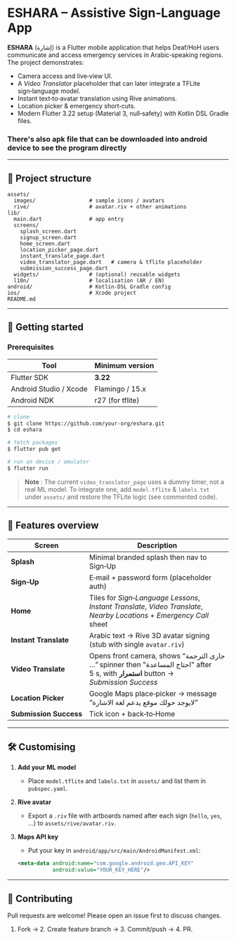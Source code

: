 # ESHARA – Assistive Sign‑Language App

**ESHARA** (إشارة) is a Flutter mobile application that helps Deaf/HoH users communicate and access emergency services in Arabic‐speaking regions.
The project demonstrates:

* Camera access and live‑view UI.
* A *Video Translator* placeholder that can later integrate a TFLite sign‑language model.
* Instant text‑to‑avatar translation using Rive animations.
* Location picker & emergency short‑cuts.
* Modern Flutter 3.22 setup (Material 3, null‑safety) with Kotlin DSL Gradle files.
### There's also apk file that can be downloaded into android device to see the program directly
---

## 📂 Project structure

```text
assets/
  images/                 # sample icons / avatars
  rive/                   # avatar.riv + other animations
lib/
  main.dart               # app entry
  screens/
    splash_screen.dart
    signup_screen.dart
    home_screen.dart
    location_picker_page.dart
    instant_translate_page.dart
    video_translator_page.dart   # camera & tflite placeholder
    submission_success_page.dart
  widgets/                # (optional) reusable widgets
  l10n/                   # localisation (AR / EN)
android/                  # Kotlin‑DSL Gradle config
ios/                      # Xcode project
README.md
```

---

## 🚀 Getting started

### Prerequisites

| Tool                   | Minimum version  |
| ---------------------- | ---------------- |
| Flutter SDK            | **3.22**         |
| Android Studio / Xcode | Flamingo / 15.x  |
| Android NDK            | r27 (for tflite) |

```bash
# clone
$ git clone https://github.com/your‑org/eshara.git
$ cd eshara

# fetch packages
$ flutter pub get

# run on device / emulator
$ flutter run
```

> **Note** : The current `video_translator_page` uses a dummy timer, not a real ML model.  To integrate one, add `model.tflite` & `labels.txt` under `assets/` and restore the TFLite logic (see commented code).

---

## 🔑 Features overview

| Screen                 | Description                                                                                                                        |
| ---------------------- | ---------------------------------------------------------------------------------------------------------------------------------- |
| **Splash**             | Minimal branded splash then nav to Sign‑Up                                                                                         |
| **Sign‑Up**            | E‑mail + password form (placeholder auth)                                                                                          |
| **Home**               | Tiles for *Sign‑Language Lessons*, *Instant Translate*, *Video Translate*, *Nearby Locations* + *Emergency Call* sheet             |
| **Instant Translate**  | Arabic text → Rive 3D avatar signing (stub with single `avatar.riv`)                                                               |
| **Video Translate**    | Opens front camera, shows “جارى الترجمة …” spinner then "احتاج المساعدة" after 5 s, with **استمرار** button → *Submission Success* |
| **Location Picker**    | Google Maps place‑picker → message “لايوجد حولك موقع يدعم لغة الاشارة”                                                             |
| **Submission Success** | Tick icon + back‑to‑Home                                                                                                           |

---

## 🛠 Customising

1. **Add your ML model**

   * Place `model.tflite` and `labels.txt` in `assets/` and list them in `pubspec.yaml`.
2. **Rive avatar**

   * Export a `.riv` file with artboards named after each sign (`hello`, `yes`, …) to `assets/rive/avatar.riv`.
3. **Maps API key**

   * Put your key in `android/app/src/main/AndroidManifest.xml`:

   ```xml
   <meta-data android:name="com.google.android.geo.API_KEY"
              android:value="YOUR_KEY_HERE"/>
   ```

---

## 🤝 Contributing

Pull requests are welcome!  Please open an issue first to discuss changes.

1. Fork → 2. Create feature branch → 3. Commit/push → 4. PR.
